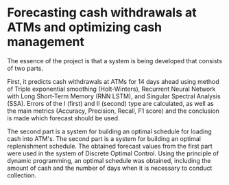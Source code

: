 # Forecasting cash withdrawals at ATMs and optimizing cash management
The essence of the project is that a system is being developed that consists of two parts.

First, it predicts cash withdrawals at ATMs for 14 days ahead using method of Triple exponential smoothing (Holt-Winters), Recurrent Neural Network with Long Short-Term Memory (RNN LSTM), and Singular Spectral Analysis (SSA). Errors of the I (first) and II (second) type are calculated, as well as the main metrics (Accuracy, Precision, Recall, F1 score) and the conclusion is made which forecast should be used.

The second part is a system for building an optimal schedule for loading cash into ATM's.
The second part is a system for building an optimal replenishment schedule. The obtained forecast values from the first part were used in the system of Discrete Optimal Control. Using the principle of dynamic programming, an optimal schedule was obtained, including the amount of cash and the number of days when it is necessary to conduct collection.
